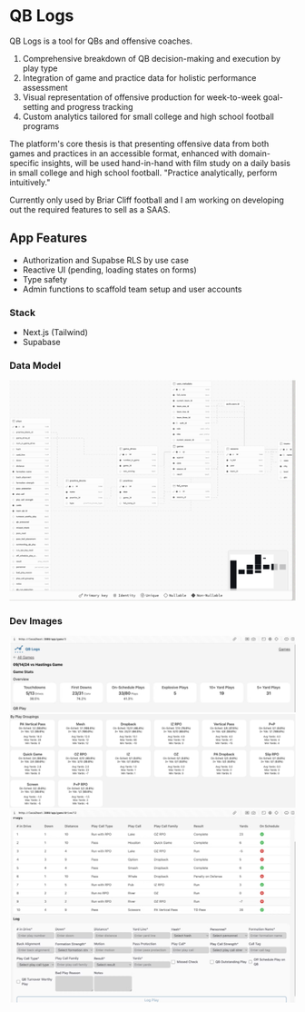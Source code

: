 # QB Logs
QB Logs is a tool for QBs and offensive coaches.
1. Comprehensive breakdown of QB decision-making and execution by play type
2. Integration of game and practice data for holistic performance assessment
3. Visual representation of offensive production for week-to-week goal-setting and progress tracking
4. Custom analytics tailored for small college and high school football programs

The platform's core thesis is that presenting offensive data from both games and practices in an accessible format, enhanced with domain-specific insights, will be used hand-in-hand with film study on a daily basis in small college and high school football. "Practice analytically, perform intuitively."

Currently only used by Briar Cliff football and I am working on developing out the required features to sell as a SAAS.

## App Features
- Authorization and Supabse RLS by use case
- Reactive UI (pending, loading states on forms)
- Type safety
- Admin functions to scaffold team setup and user accounts

### Stack
- Next.js (Tailwind)
- Supabase

### Data Model
![QB Logs Data Model Image](/images/dataModel.png)

### Dev Images
![QB Logs demo image](images/QBL1.png)
![QB Logs demo image](images/QBL-family-breakdown.png)
![QB Logs demo image](images/QBL-log.png)